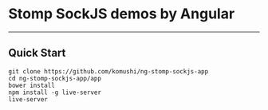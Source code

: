# Stomp SockJS demos by Angular


----------
Quick Start
-------------
```
git clone https://github.com/komushi/ng-stomp-sockjs-app
cd ng-stomp-sockjs-app/app
bower install
npm install -g live-server
live-server
```
